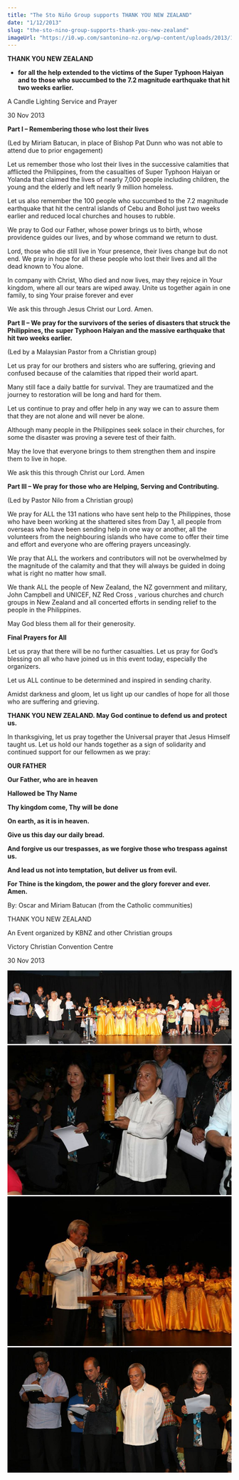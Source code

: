 ```yaml
---
title: "The Sto Niño Group supports THANK YOU NEW ZEALAND"
date: "1/12/2013"
slug: "the-sto-nino-group-supports-thank-you-new-zealand"
imageUrl: "https://i0.wp.com/santonino-nz.org/wp-content/uploads/2013/12/1486634_688642304494120_1230032218_n.jpg?resize=960%2C314"
---
```


<!-- P { margin-bottom: 0.21cm; } -->

**THANK YOU NEW ZEALAND**

*   **for all the help extended to the victims of the Super Typhoon Haiyan and to those who succumbed to the 7.2 magnitude earthquake that hit two weeks earlier.**

A Candle Lighting Service and Prayer

30 Nov 2013

**Part I – Remembering those who lost their lives**

(Led by Miriam Batucan, in place of Bishop Pat Dunn who was not able to attend due to prior engagement)

Let us remember those who lost their lives in the successive calamities that afflicted the Philippines, from the casualties of Super Typhoon Haiyan or Yolanda that claimed the lives of nearly 7,000 people including children, the young and the elderly and left nearly 9 million homeless.

Let us also remember the 100 people who succumbed to the 7.2 magnitude earthquake that hit the central islands of Cebu and Bohol just two weeks earlier and reduced local churches and houses to rubble.

We pray to God our Father, whose power brings us to birth, whose providence guides our lives, and by whose command we return to dust.

Lord, those who die still live in Your presence, their lives change but do not end. We pray in hope for all these people who lost their lives and all the dead known to You alone.

In company with Christ, Who died and now lives, may they rejoice in Your kingdom, where all our tears are wiped away. Unite us together again in one family, to sing Your praise forever and ever

We ask this through Jesus Christ our Lord. Amen.

**Part II – We pray for the survivors of the series of disasters that struck the Philippines, the super Typhoon Haiyan and the massive earthquake that hit two weeks earlier.**

(Led by a Malaysian Pastor from a Christian group)

Let us pray for our brothers and sisters who are suffering, grieving and confused because of the calamities that ripped their world apart.

Many still face a daily battle for survival. They are traumatized and the journey to restoration will be long and hard for them.

Let us continue to pray and offer help in any way we can to assure them that they are not alone and will never be alone.

Although many people in the Philippines seek solace in their churches, for some the disaster was proving a severe test of their faith.

May the love that everyone brings to them strengthen them and inspire them to live in hope.

We ask this this through Christ our Lord. Amen

**Part III – We pray for those who are Helping, Serving and Contributing.**

(Led by Pastor Nilo from a Christian group)

We pray for ALL the 131 nations who have sent help to the Philippines, those who have been working at the shattered sites from Day 1, all people from overseas who have been sending help in one way or another, all the volunteers from the neighbouring islands who have come to offer their time and effort and everyone who are offering prayers unceasingly.

We pray that ALL the workers and contributors will not be overwhelmed by the magnitude of the calamity and that they will always be guided in doing what is right no matter how small.

We thank ALL the people of New Zealand, the NZ government and military, John Campbell and UNICEF, NZ Red Cross , various churches and church groups in New Zealand and all concerted efforts in sending relief to the people in the Philippines.

May God bless them all for their generosity.

**Final Prayers for All**

Let us pray that there will be no further casualties. Let us pray for God’s blessing on all who have joined us in this event today, especially the organizers.

Let us ALL continue to be determined and inspired in sending charity.

Amidst darkness and gloom, let us light up our candles of hope for all those who are suffering and grieving.

**THANK YOU NEW ZEALAND. May God continue to defend us and protect us.**

In thanksgiving, let us pray together the Universal prayer that Jesus Himself taught us. Let us hold our hands together as a sign of solidarity and continued support for our fellowmen as we pray:

**OUR FATHER**

**Our Father, who are in heaven**

**Hallowed be Thy Name**

**Thy kingdom come, Thy will be done**

**On earth, as it is in heaven.**

**Give us this day our daily bread.**

**And forgive us our trespasses, as we forgive those who trespass against us.**

**And lead us not into temptation, but deliver us from evil.**

**For Thine is the kingdom, the power and the glory forever and ever. Amen.**

By: Oscar and Miriam Batucan (from the Catholic communities)

THANK YOU NEW ZEALAND

An Event organized by KBNZ and other Christian groups

Victory Christian Convention Centre

30 Nov 2013

[![1486634_688642304494120_1230032218_n](assets\images\1486634_688642304494120_1230032218_n.jpg)](https://i0.wp.com/santonino-nz.org/wp-content/uploads/2013/12/1486634_688642304494120_1230032218_n.jpg) [![1456591_688641711160846_1034016817_n](assets\images\1456591_688641711160846_1034016817_n.jpg)](https://i0.wp.com/santonino-nz.org/wp-content/uploads/2013/12/1456591_688641711160846_1034016817_n.jpg) [![1476142_688641907827493_305956624_n](assets\images\1476142_688641907827493_305956624_n.jpg)](https://i0.wp.com/santonino-nz.org/wp-content/uploads/2013/12/1476142_688641907827493_305956624_n.jpg) [![1460291_688642151160802_667961554_n](assets\images\1460291_688642151160802_667961554_n.jpg)](https://i0.wp.com/santonino-nz.org/wp-content/uploads/2013/12/1460291_688642151160802_667961554_n.jpg)